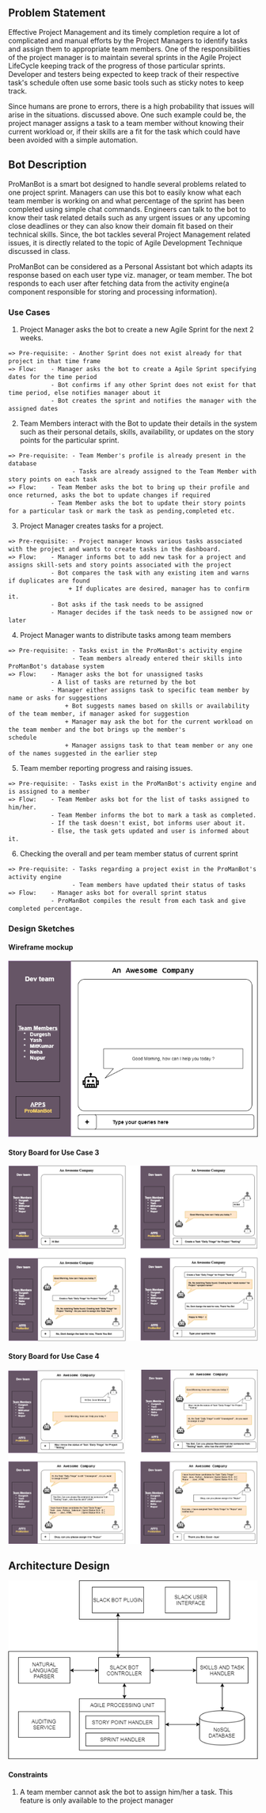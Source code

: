 ## Problem Statement
Effective Project Management and its timely completion require a lot of complicated and manual efforts by the Project Managers to identify tasks and assign them to appropriate team members. One of the responsibilities of the project manager is to maintain several sprints in the Agile Project LifeCycle keeping track of the progress of those particular sprints. Developer and testers being expected to keep track of their respective task's schedule often use some basic tools such as sticky notes to keep track.

Since humans are prone to errors, there is a high probability that issues will arise in the situations.  discussed above. One such example could be, the project manager assigns a task to a team member without knowing their current workload or, if their skills are a fit for the task which could have been avoided with a simple automation.

## Bot Description

ProManBot is a smart bot designed to handle several problems related to one project sprint. Managers can use this bot to easily know what each team member is working on and what percentage of the sprint has been completed using simple chat commands. Engineers can talk to the bot to know their task related details such as any urgent issues or any upcoming close deadlines or they can also know their domain fit based on their technical skills. Since, the bot tackles several Project Management related issues, it is directly related to the topic of Agile Development Technique discussed in class.

ProManBot can be considered as a Personal Assistant bot which adapts its response based on each user type viz. manager, or team member. The bot responds to each user after fetching data from the activity engine(a component responsible for storing and processing information).

### Use Cases

1.  Project Manager asks the bot to create a new Agile Sprint for the next 2 weeks.
```
=> Pre-requisite: - Another Sprint does not exist already for that project in that time frame
=> Flow:    - Manager asks the bot to create a Agile Sprint specifying dates for the time period
            - Bot confirms if any other Sprint does not exist for that time period, else notifies manager about it
            - Bot creates the sprint and notifies the manager with the assigned dates
```

2.  Team Members interact with the Bot to update their details in the system such as their personal details, skills,             availability, or updates on the story points for the particular sprint.
```
=> Pre-requisite: - Team Member's profile is already present in the database
                  - Tasks are already assigned to the Team Member with story points on each task
=> Flow:    - Team Member asks the bot to bring up their profile and once returned, asks the bot to update changes if required
            - Team Member asks the bot to update their story points for a particular task or mark the task as pending,completed etc.
```

3.  Project Manager creates tasks for a project.
```
=> Pre-requisite: - Project manager knows various tasks associated with the project and wants to create tasks in the dashboard.
=> Flow:    - Manager informs bot to add new task for a project and assigns skill-sets and story points associated with the project
            - Bot compares the task with any existing item and warns if duplicates are found
                 + If duplicates are desired, manager has to confirm it.
            - Bot asks if the task needs to be assigned
            - Manager decides if the task needs to be assigned now or later
```

4.  Project Manager wants to distribute tasks among team members
```
=> Pre-requisite: - Tasks exist in the ProManBot's activity engine
                  - Team members already entered their skills into ProManBot's database system
=> Flow:    - Manager asks the bot for unassigned tasks
            - A list of tasks are returned by the bot
            - Manager either assigns task to specific team member by name or asks for suggestions
                + Bot suggests names based on skills or availability of the team member, if manager asked for suggestion
                + Manager may ask the bot for the current workload on the team member and the bot brings up the member's                       schedule
                + Manager assigns task to that team member or any one of the names suggested in the earlier step
```

5.  Team member reporting progress and raising issues.
```
=> Pre-requisite: - Tasks exist in the ProManBot's activity engine and is assigned to a member
=> Flow:    - Team Member asks bot for the list of tasks assigned to him/her.
            - Team Member informs the bot to mark a task as completed.
            - If the task doesn't exist, bot informs user about it.
            - Else, the task gets updated and user is informed about it.
```

6.  Checking the overall and per team member status of current sprint
```
=> Pre-requisite: - Tasks regarding a project exist in the ProManBot's activity engine
                  - Team members have updated their status of tasks
=> Flow:    - Manager asks bot for overall sprint status
            - ProManBot compiles the result from each task and give completed percentage.
```

### Design Sketches

#### Wireframe mockup

![SE-Wireframe](./SE-Wireframe-1.png)

#### Story Board for Use Case 3
![Story board for use case 3](./SE-StoryBoard-1.png)

#### Story Board for Use Case 4
![Story board for use case 4](./SE-StoryBoard-2.png)

## Architecture Design

![SE-Wireframe](./SE-Architecture.png)

#### Constraints

1. A team member cannot ask the bot to assign him/her a task. This feature is only available to the project manager
